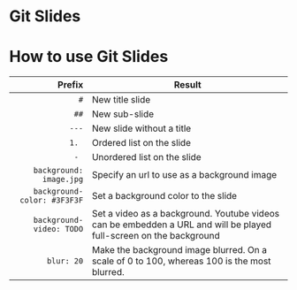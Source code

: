 # Git Slides

# How to use Git Slides

Prefix                      | Result
---:                        | ---
`#`                         | New title slide
`##`                        | New sub-slide
`---`                       | New slide without a title
`1. `                       | Ordered list on the slide
`- `                        | Unordered list on the slide
`background: image.jpg`     | Specify an url to use as a background image
`background-color: #3F3F3F` | Set a background color to the slide
`background-video: TODO`    | Set a video as a background. Youtube videos can be embedden a URL and will be played full-screen on the background
`blur: 20`                  | Make the background image blurred. On a scale of 0 to 100, whereas 100 is the most blurred.


